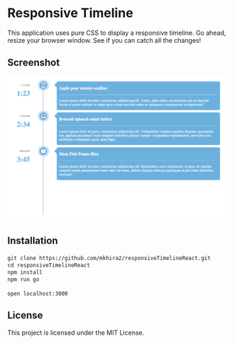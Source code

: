 # Responsive Timeline

This application uses pure CSS to display a responsive timeline. Go ahead, resize
your browser window. See if you can catch all the changes!


## Screenshot
![Responsive Timeline](/dist/assets/images/responsivetimeline.png)

## Installation

```
git clone https://github.com/mkhira2/responsiveTimelineReact.git
cd responsiveTimelineReact
npm install
npm run go

open localhost:3000
```

## License

This project is licensed under the MIT License.
